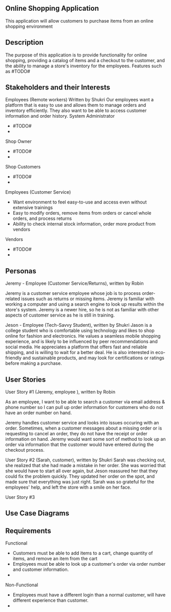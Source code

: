 Online Shopping Application
---------------------------------------------------
This application will allow customers to purchase items from an online shopping environment

Description
---------------------------------------------------

The purpose of this application is to provide functionality for online shopping, providing a catalog of items and a checkout to the customer, and the ability to manage a store's inventory for the employees. Features such as #TODO# 

Stakeholders and their Interests
----------------------------------------------------
Employees (Remote workers) Written by Shukri 
Our employees want a platform that is easy to use and allows them to manage orders and inventory efficiently. They also want to be able to access customer information and order history.
System Administrator
 - #TODO#
 - 

Shop Owner
 - #TODO#
 - 

Shop Customers
 - 	#TODO#
 - 

Employees (Customer Service)
 - Want environment to feel easy-to-use and access even without extensive trainings 
 - Easy to modify orders, remove items from orders or cancel whole orders, and process returns
 - Ability to check internal stock information, order more product from vendors 
 
Vendors
 - #TODO#
 - 

Personas
----------------------------------------------------
Jeremy - Employee (Customer Service/Returns), written by Robin

Jeremy is a customer service employee whose job is to process order-related issues such as returns or missing items. Jeremy is familiar with working a computer and using a search engine to look up results within the store's system. Jeremy is a newer hire, so he is not as familiar with other aspects of customer service as he is still in training. 

Jeson - Employee (Tech-Savvy Student), written by Shukri
Jason is a college student who is comfortable using technology and likes to shop 
online for fashion and electronics. He values a seamless mobile shopping experience, and is likely to be influenced by peer recommendations and social media. He appreciates a platform that offers fast and reliable shipping, and is willing to wait for a better deal. He is also interested in eco-friendly and sustainable 
products, and may look for certifications or ratings before making a purchase.

User Stories
----------------------------------------------------
User Story #1 (Jeremy, employee ), written by Robin 

As an employee, I want to be able to search a customer via email address & phone number so I can pull up order information for customers who do not have an order number on hand. 

Jeremy handles customer service and looks into issues occuring with an order. Sometimes, when a customer messages about a missing order or is requesting to cancel an order, they do not have the receipt or order information on hand. Jeremy would want some sort of method to look up an order via information that the customer would have entered during the checkout process.  

User Story #2 (Sarah, customer), written by Shukri 
Sarah was checking out, she realized that she had made a mistake in her order. She was worried that she would have to start all over again, but Jeson reassured her that they could fix the problem quickly. They updated her order on the spot, and made sure that everything was just right. Sarah was so grateful for the employees' help, and left the store with a smile on her face.


User Story #3

Use Case Diagrams
----------------------------------------------------

Requirements
----------------------------------------------------
Functional
 - Customers must be able to add items to a cart, change quantity of items, and remove an item from the cart
 - Employees must be able to look up a customer's order via order number and customer information. 
 - 

Non-Functional
 - Employees must have a different login than a normal customer, will have different experience than customer. 
 - 
